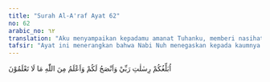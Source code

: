 ```yaml
---
title: "Surah Al-A'raf Ayat 62"
no: 62
arabic_no: ٦٢
translation: "Aku menyampaikan kepadamu amanat Tuhanku, memberi nasihat kepadamu, dan aku mengetahui dari Allah apa yang tidak kamu ketahui.”"
tafsir: "Ayat ini menerangkan bahwa Nabi Nuh menegaskan kepada kaumnya bahwa dia mendapat tugas dari Allah untuk menyampaikan perintah-perintah Tuhannya agar manusia beriman kepada Tuhan Yang Maha Esa, kepada hari kemudian, kepada Rasul-rasul yang diutus Allah, kepada malaikat-malaikat Allah dan menyampaikan juga hukum-hukum yang Allah tentukan baik yang berkenaan dengan ibadat maupun yang berkenan dengan muamalat. Nabi Nuh dalam menyampaikan tugasnya disertai dengan ancaman halus berupa nasihat-nasihat kepada kaumnya agar takut kepada siksaan Allah sebagai balasan terhadap orang-orang yang tidak beriman kepadanya, serta mendustakan Rasul-rasul-Nya. Nabi Nuh menegaskan pula bahwa ia benar-benar mengetahui hal-hal yang tidak diketahui oleh kaumnya, semuanya itu diketahuinya dari Allah. Demikian gigihnya Nabi Nuh dalam meyakinkan kaumnya."
---
```

اُبَلِّغُكُمْ رِسٰلٰتِ رَبِّيْ وَاَنْصَحُ لَكُمْ وَاَعْلَمُ مِنَ اللّٰهِ مَا لَا تَعْلَمُوْنَ 